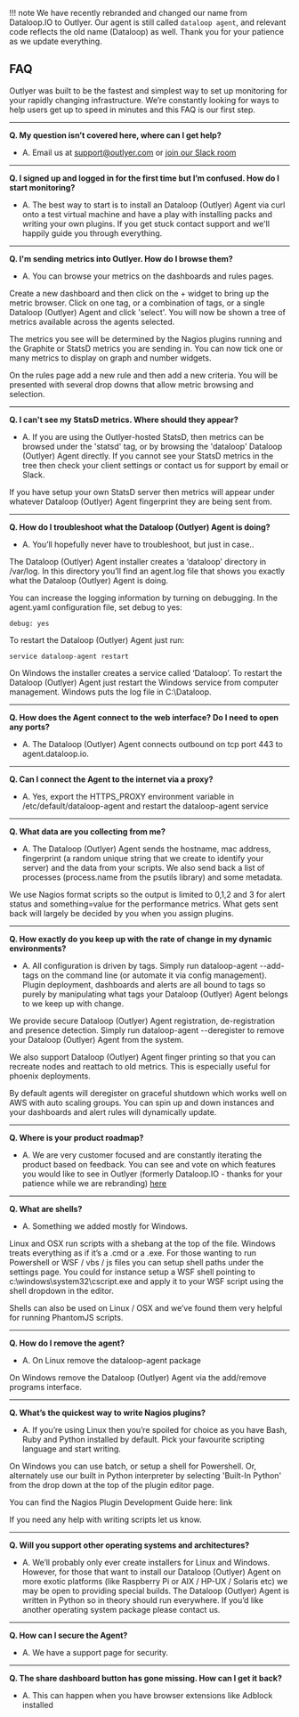 !!! note
    We have recently rebranded and changed our name from Dataloop.IO to Outlyer. Our agent is still called `dataloop agent`, and relevant code reflects the old name (Dataloop) as well. Thank you for your patience as we update everything.

## FAQ

Outlyer was built to be the fastest and simplest way to set up monitoring for your rapidly changing infrastructure. We’re constantly looking for ways to help users get up to speed in minutes and this FAQ is our first step.
 
- - -

**Q. My question isn’t covered here, where can I get help?**

* A. Email us at support@outlyer.com or [join our Slack room](https://slack.outlyer.com/)

- - -

**Q. I signed up and logged in for the first time but I’m confused. How  do I start monitoring?**

* A. The best way to start is to install an Dataloop (Outlyer) Agent via curl onto a test virtual machine and have a play with installing packs and writing your own plugins. If you get stuck contact support and we'll happily guide you through everything.

- - -

**Q. I'm sending metrics into Outlyer. How do I browse them?**

* A. You can browse your metrics on the dashboards and rules pages.

Create a new dashboard and then click on the + widget to bring up the metric browser. Click on one tag, or a combination of tags, or a single Dataloop (Outlyer) Agent and click 'select'. You will now be shown a tree of metrics available across the agents selected.

The metrics you see will be determined by the Nagios plugins running and the Graphite or StatsD metrics you are sending in. You can now tick one or many metrics to display on graph and number widgets.

On the rules page add a new rule and then add a new criteria. You will be presented with several drop downs that allow metric browsing and selection.

- - -

**Q. I can't see my StatsD metrics. Where should they appear?**

* A. If you are using the Outlyer-hosted StatsD, then metrics can be browsed under the 'statsd' tag, or by browsing the 'dataloop' Dataloop (Outlyer) Agent directly. If you cannot see your StatsD metrics in the tree then check your client settings or contact us for support by email or Slack.

If you have setup your own StatsD server then metrics will appear under whatever Dataloop (Outlyer) Agent fingerprint they are being sent from.

- - -

**Q. How do I troubleshoot what the Dataloop (Outlyer) Agent is doing?**

* A. You’ll hopefully never have to troubleshoot, but just in case..

The Dataloop (Outlyer) Agent installer creates a ‘dataloop’ directory in /var/log. In this directory you’ll find an agent.log file that shows you exactly what the Dataloop (Outlyer) Agent is doing.

You can increase the logging information by turning on debugging. In the agent.yaml configuration file, set debug to yes:

```
debug: yes
```

To restart the Dataloop (Outlyer) Agent just run:

```
service dataloop-agent restart
```

On Windows the installer creates a service called ‘Dataloop’. To restart the Dataloop (Outlyer) Agent just restart the Windows service from computer management. Windows puts the log file in C:\Dataloop.

- - -

**Q. How does the Agent connect to the web interface? Do I need to open any ports?**

* A. The Dataloop (Outlyer) Agent connects outbound on tcp port 443 to agent.dataloop.io.

- - -

**Q. Can I connect the Agent to the internet via a proxy?**

* A. Yes, export the HTTPS_PROXY environment variable in /etc/default/dataloop-agent and restart the dataloop-agent service

- - -

**Q. What data are you collecting from me?**

* A. The Dataloop (Outlyer) Agent sends the hostname, mac address, fingerprint (a random unique string that we create to identify your server) and the data from your scripts. We also send back a list of processes (process.name from the psutils library) and some metadata.

We use Nagios format scripts so the output is limited to 0,1,2 and 3 for alert status and something=value for the performance metrics. What gets sent back will largely be decided by you when you assign plugins.

- - -

**Q. How exactly do you keep up with the rate of change in my dynamic environments?**

* A. All configuration is driven by tags. Simply run dataloop-agent --add-tags on the command line (or automate it via config management). Plugin deployment, dashboards and alerts are all bound to tags so purely by manipulating what tags your Dataloop (Outlyer) Agent belongs to we keep up with change.

We provide secure Dataloop (Outlyer) Agent registration, de-registration and presence detection. Simply run dataloop-agent --deregister to remove your Dataloop (Outlyer) Agent from the system.

We also support Dataloop (Outlyer) Agent finger printing so that you can recreate nodes and reattach to old metrics. This is especially useful for phoenix deployments.

By default agents will deregister on graceful shutdown which works well on AWS with auto scaling groups. You can spin up and down instances and your dashboards and alert rules will dynamically update.

- - -

**Q. Where is your product roadmap?**

* A. We are very customer focused and are constantly iterating the product based on feedback. You can see and vote on which features you would like to see in Outlyer (formerly Dataloop.IO - thanks for your patience while we are rebranding) [here](https://dataloop.uservoice.com/forums/289987-general/filters/top)

- - -

**Q. What are shells?**

* A. Something we added mostly for Windows.

Linux and OSX run scripts with a shebang at the top of the file. Windows treats everything as if it’s a .cmd or a .exe. For those wanting to run Powershell or WSF / vbs / js files you can setup shell paths under the settings page. You could for instance setup a WSF shell pointing to c:\windows\system32\cscript.exe and apply it to your WSF script using the shell dropdown in the editor.

Shells can also be used on Linux / OSX and we’ve found them very helpful for running PhantomJS scripts.

- - -

**Q. How do I remove the agent?**

* A. On Linux remove the dataloop-agent package

On Windows remove the Dataloop (Outlyer) Agent via the add/remove programs interface.

- - -

**Q. What’s the quickest way to write Nagios plugins?**

* A. If you’re using Linux then you’re spoiled for choice as you have Bash, Ruby and Python installed by default. Pick your favourite scripting language and start writing.

On Windows you can use batch, or setup a shell for Powershell. Or, alternately use our built in Python interpreter by selecting 'Built-In Python' from the drop down at the top of the plugin editor page.

You can find the Nagios Plugin Development Guide here: link

If you need any help with writing scripts let us know.

- - -

**Q. Will you support other operating systems and architectures?**

* A. We’ll probably only ever create installers for Linux and Windows. However, for those that want to install our Dataloop (Outlyer) Agent on more exotic platforms (like Raspberry Pi or AIX / HP-UX / Solaris etc) we may be open to providing special builds. The Dataloop (Outlyer) Agent is written in Python so in theory should run everywhere. If you’d like another operating system package please contact us.

- - -

**Q. How can I secure the Agent?**

* A. We have a support page for security.

- - -

**Q. The share dashboard button has gone missing. How can I get it back?**

* A. This can happen when you have browser extensions like Adblock installed
